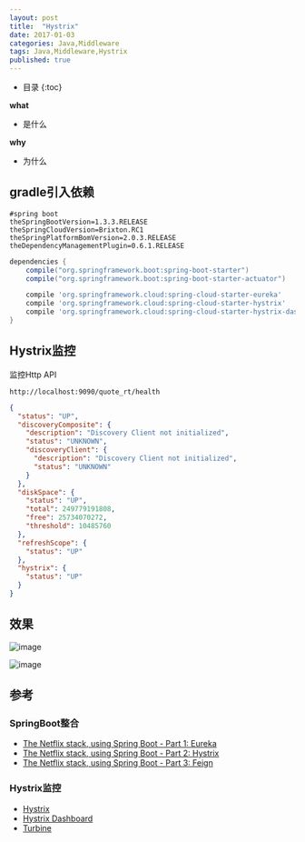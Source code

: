 ```yaml
---
layout: post
title:  "Hystrix"
date: 2017-01-03
categories: Java,Middleware
tags: Java,Middleware,Hystrix
published: true
---
```

* 目录
{:toc}


**what**
- 是什么

**why**
- 为什么

## gradle引入依赖

```properties
#spring boot
theSpringBootVersion=1.3.3.RELEASE
theSpringCloudVersion=Brixton.RC1
theSpringPlatformBomVersion=2.0.3.RELEASE
theDependencyManagementPlugin=0.6.1.RELEASE
```

```gradle
dependencies {
    compile("org.springframework.boot:spring-boot-starter")
    compile("org.springframework.boot:spring-boot-starter-actuator")

    compile 'org.springframework.cloud:spring-cloud-starter-eureka'
    compile 'org.springframework.cloud:spring-cloud-starter-hystrix'
    compile 'org.springframework.cloud:spring-cloud-starter-hystrix-dashboard'
}
```

## Hystrix监控

监控Http API

```plain
http://localhost:9090/quote_rt/health
```

```json
{
  "status": "UP",
  "discoveryComposite": {
    "description": "Discovery Client not initialized",
    "status": "UNKNOWN",
    "discoveryClient": {
      "description": "Discovery Client not initialized",
      "status": "UNKNOWN"
    }
  },
  "diskSpace": {
    "status": "UP",
    "total": 249779191808,
    "free": 25734070272,
    "threshold": 10485760
  },
  "refreshScope": {
    "status": "UP"
  },
  "hystrix": {
    "status": "UP"
  }
}
```

## 效果

![image]({{site.url}}/assets/2017/01/Hystrix-turbine.png)

![image]({{site.url}}/assets/2017/02/Hystrix-dashboard.png)


## 参考

### SpringBoot整合

- [The Netflix stack, using Spring Boot - Part 1: Eureka](https://blog.de-swaef.eu/the-netflix-stack-using-spring-boot/)
- [The Netflix stack, using Spring Boot - Part 2: Hystrix](https://blog.de-swaef.eu/the-netflix-stack-using-spring-boot-part-2-hystrix/)
- [The Netflix stack, using Spring Boot - Part 3: Feign](https://blog.de-swaef.eu/the-netflix-stack-using-spring-boot-part-3-feign/)

### Hystrix监控

- [Hystrix](https://eacdy.gitbooks.io/spring-cloud-book/content/2%20Spring%20Cloud/2.4.1%20Hystrix.html)
- [Hystrix Dashboard](https://eacdy.gitbooks.io/spring-cloud-book/content/2%20Spring%20Cloud/2.4.2%20Hystrix%20Dashboard.html)
- [Turbine](https://eacdy.gitbooks.io/spring-cloud-book/content/2%20Spring%20Cloud/2.4.3%20Turbine.html)
